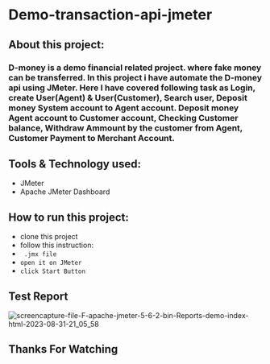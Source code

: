 # Demo-transaction-api-jmeter

## About this project:
### D-money is a demo financial related project. where fake money can be transferred. In this project i have automate the D-money api using JMeter. Here I have covered following task as Login, create User(Agent) & User(Customer), Search user, Deposit money System account to Agent account. Deposit money Agent account to Customer account, Checking Customer balance, Withdraw Ammount by the customer from Agent, Customer Payment to Merchant Account. 

## Tools & Technology used:
- JMeter
- Apache JMeter Dashboard

## How to run this project:
- clone this project
- follow this instruction:
- ```  .jmx file ```
- ``` open it on JMeter ```
- ``` click Start Button ```

## Test Report
![screencapture-file-F-apache-jmeter-5-6-2-bin-Reports-demo-index-html-2023-08-31-21_05_58](https://github.com/fahimmahatab/demo-transaction-api-jmeter/assets/43899673/8b5ca714-3c50-4f1a-a8b2-9c9abf8694b6)

## Thanks For Watching
